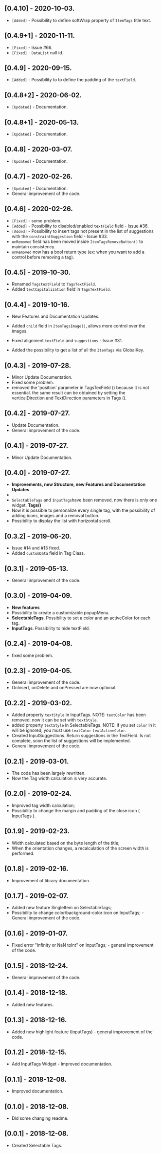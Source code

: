 ## [0.4.10] - 2020-10-03.

* `[Added]` - Possibility to define softWrap property of `ItemTags` title text.

## [0.4.9+1] - 2020-11-11.

* `[Fixed]` - Issue #66.
* `[Fixed]` - `DataList` null id.

## [0.4.9] - 2020-09-15.

* `[Added]` - Possibility to to define the padding of the `textField`.

## [0.4.8+2] - 2020-06-02.

* `[Updated]` - Documentation.

## [0.4.8+1] - 2020-05-13.

* `[Updated]` - Documentation.

## [0.4.8] - 2020-03-07.

* `[Updated]` - Documentation.

## [0.4.7] - 2020-02-26.

* `[Updated]` -  Documentation.
* General improvement of the code.

## [0.4.6] - 2020-02-26.

* `[Fixed]` -  some problem.
* `[Added]` - Possibility to disabled/enabled `textField` field - Issue #36.
* `[Added]` - Possibility to insert tags not present in the list of suggestions with the `constraintSuggestion` field - Issue #33.
* `onRemoved` field has been moved inside `ItemTagsRemoveButton()` to maintain consistency.
* `onRemoved` now has a bool return type (ex: when you want to add a control before removing a tag).

## [0.4.5] - 2019-10-30.

* Renamed `TagstextField` to `TagsTextField`.
* Added `textCapitalization` field in `TagsTextField`.

## [0.4.4] - 2019-10-16.

* New Features and Documentation Updates.

* Added `child` field in `ItemTagsImage()`, allows more control over the images.
* Fixed alignment `textField` and `suggestions` - Issue #31.
* Added the possibility to get a list of all the `ItemTags` via GlobalKey<TagsState>.

## [0.4.3] - 2019-07-28.

* Minor Update Documentation.
* Fixed some problem.
* removed the 'position' parameter  in TagsTexField () because it is not essential. the same result can be obtained by setting the verticalDirection and TextDirection parameters in Tags ().

## [0.4.2] - 2019-07-27.

* Update Documentation.
* General improvement of the code.

## [0.4.1] - 2019-07-27.

* Minor Update Documentation.

## [0.4.0] - 2019-07-27.

* **Improvements, new Structure, new Features and Documentation Updates**
*
* `SelectableTags` and `InputTags`have been removed, now there is only one widget. **Tags()**
* Now it is possible to personalize every single tag, with the possibility of adding icons, images and a removal button.
* Possibility to display the list with horizontal scroll.

## [0.3.2] - 2019-06-20.

* Issue #14 and #13 fixed.
* Added `customData` field in Tag Class.

## [0.3.1] - 2019-05-13.

* General improvement of the code.

## [0.3.0] - 2019-04-09.

* **New features**
* Possibility to create a customizable popupMenu.
* **SelectableTags**. Possibility to set a color and an activeColor for each tag.
* **InputTags**. Possibility to hide textField.

## [0.2.4] - 2019-04-08.

* fixed some problem.

## [0.2.3] - 2019-04-05.

* General improvement of the code.
* OnInsert, onDelete and onPressed are now optional.

## [0.2.2] - 2019-03-02.

* Added property `textStyle` in InputTags. NOTE: `textColor` has been removed. now it can be set with `textStyle`.
* added property `textStyle` in SelectableTags. NOTE: if you set `color` in it will be ignored, you must use `textColor` `textActiveColor`.
* Created InputSuggestions. Return suggestions in the TextField. Is not complete, soon the list of suggestions will be implemented.
* General improvement of the code.

## [0.2.1] - 2019-03-01.

* The code has been largely rewritten.
* Now the Tag width calculation is very accurate.

## [0.2.0] - 2019-02-24.

* Improved tag width calculation; 
* Possibility to change the margin and padding of the close icon ( InputTags ).

## [0.1.9] - 2019-02-23.

* Width calculated based on the byte length of the title; 
* When the orientation changes, a recalculation of the screen width is performed.

## [0.1.8] - 2019-02-16.

* Improvement of library documentation.

## [0.1.7] - 2019-02-07.

* Added new feature SingleItem on SelectableTags; 
* Possibility to change color/background-color icon on InputTags; - General improvement of the code.

## [0.1.6] - 2019-01-07.

* Fixed error "Infinity or NaN toInt" on InputTags; - general improvement of the code.

## [0.1.5] - 2018-12-24.

* General improvement of the code.

## [0.1.4] - 2018-12-18.

* Added new features.

## [0.1.3] - 2018-12-16.

* Added new highlight feature (InputTags) - general improvement of the code.

## [0.1.2] - 2018-12-15.

* Add InputTags Widget - Improved documentation.

## [0.1.1] - 2018-12-08.

* Improved documentation.

## [0.1.0] - 2018-12-08.

* Did some changing readme.

## [0.0.1] - 2018-12-08.

* Created Selectable Tags.
